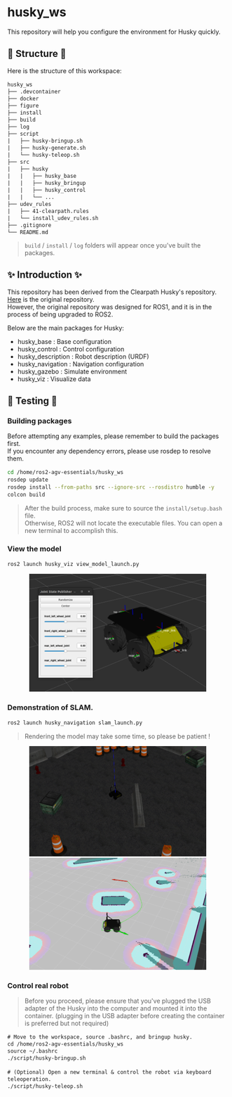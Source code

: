 # husky_ws

This repository will help you configure the environment for Husky quickly.

## 🌱 Structure 🌱

Here is the structure of this workspace:

```
husky_ws
├── .devcontainer
├── docker
├── figure
├── install
├── build
├── log
├── script
|   ├── husky-bringup.sh
|   ├── husky-generate.sh
|   └── husky-teleop.sh
├── src
|   ├── husky
|   |   ├── husky_base
|   |   ├── husky_bringup
|   |   ├── husky_control
|   |   └── ...
├── udev_rules
|   ├── 41-clearpath.rules
|   └── install_udev_rules.sh
├── .gitignore
└── README.md
```

> ```build``` / ```install``` / ```log``` folders will appear once you've built the packages.

## ✨ Introduction ✨

This repository has been derived from the Clearpath Husky's repository. [Here](https://github.com/husky/husky/tree/humble-devel) is the original repository.  
However, the original repository was designed for ROS1, and it is in the process of being upgraded to ROS2.

Below are the main packages for Husky:

- husky_base : Base configuration
- husky_control : Control configuration
- husky_description : Robot description (URDF)
- husky_navigation : Navigation configuration
- husky_gazebo : Simulate environment
- husky_viz : Visualize data

## 🚩 Testing 🚩

### Building packages

Before attempting any examples, please remember to build the packages first.  
If you encounter any dependency errors, please use rosdep to resolve them.

```bash
cd /home/ros2-agv-essentials/husky_ws
rosdep update
rosdep install --from-paths src --ignore-src --rosdistro humble -y
colcon build
```

> After the build process, make sure to source the `install/setup.bash` file.  
> Otherwise, ROS2 will not locate the executable files. You can open a new terminal to accomplish this.

### View the model

```bash
ros2 launch husky_viz view_model_launch.py
```

<div align="center">
    <a href="./">
        <img src="./figure/view_model.png" width="80%"/>
    </a>
</div>

### Demonstration of SLAM.

```bash
ros2 launch husky_navigation slam_launch.py
```

> Rendering the model may take some time, so please be patient !

<div align="center">
    <a href="./">
        <img src="./figure/SLAM_1.png" width="80%"/>
        <img src="./figure/SLAM_2.png" width="80%"/>
    </a>
</div>

### Control real robot

> Before you proceed, please ensure that you've plugged the USB adapter of the Husky into the computer and mounted it into the container. (plugging in the USB adapter before creating the container is preferred but not required)

```bash=
# Move to the workspace, source .bashrc, and bringup husky.
cd /home/ros2-agv-essentials/husky_ws
source ~/.bashrc
./script/husky-bringup.sh

# (Optional) Open a new terminal & control the robot via keyboard teleoperation.
./script/husky-teleop.sh
```
